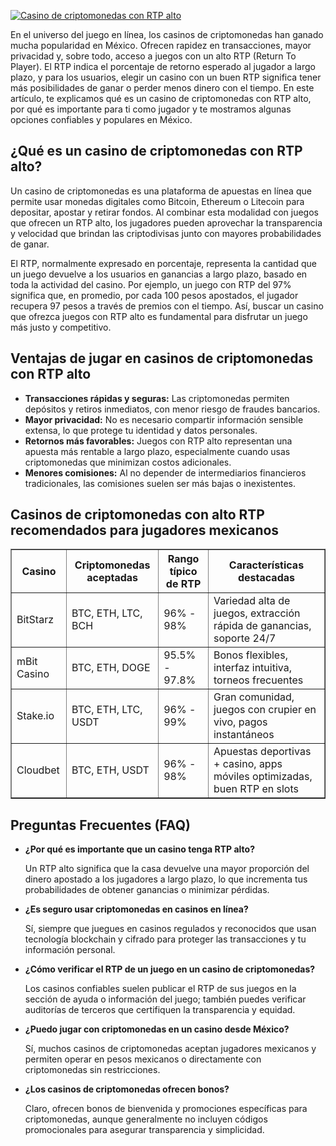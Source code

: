 [![Casino de criptomonedas con RTP alto](https://123-caf.pages.dev/gitsignup.png)](https://vrmoo.ru/Bt82HjjY)

<div>   <p>En el universo del juego en línea, los casinos de criptomonedas han ganado mucha popularidad en México. Ofrecen rapidez en transacciones, mayor privacidad y, sobre todo, acceso a juegos con un alto RTP (Return To Player). El RTP indica el porcentaje de retorno esperado al jugador a largo plazo, y para los usuarios, elegir un casino con un buen RTP significa tener más posibilidades de ganar o perder menos dinero con el tiempo. En este artículo, te explicamos qué es un casino de criptomonedas con RTP alto, por qué es importante para ti como jugador y te mostramos algunas opciones confiables y populares en México.</p>    <h2>¿Qué es un casino de criptomonedas con RTP alto?</h2>   <p>Un casino de criptomonedas es una plataforma de apuestas en línea que permite usar monedas digitales como Bitcoin, Ethereum o Litecoin para depositar, apostar y retirar fondos. Al combinar esta modalidad con juegos que ofrecen un RTP alto, los jugadores pueden aprovechar la transparencia y velocidad que brindan las criptodivisas junto con mayores probabilidades de ganar.</p>   <p>El RTP, normalmente expresado en porcentaje, representa la cantidad que un juego devuelve a los usuarios en ganancias a largo plazo, basado en toda la actividad del casino. Por ejemplo, un juego con RTP del 97% significa que, en promedio, por cada 100 pesos apostados, el jugador recupera 97 pesos a través de premios con el tiempo. Así, buscar un casino que ofrezca juegos con RTP alto es fundamental para disfrutar un juego más justo y competitivo.</p>    <h2>Ventajas de jugar en casinos de criptomonedas con RTP alto</h2>   <ul>     <li><strong>Transacciones rápidas y seguras:</strong> Las criptomonedas permiten depósitos y retiros inmediatos, con menor riesgo de fraudes bancarios.</li>     <li><strong>Mayor privacidad:</strong> No es necesario compartir información sensible extensa, lo que protege tu identidad y datos personales.</li>     <li><strong>Retornos más favorables:</strong> Juegos con RTP alto representan una apuesta más rentable a largo plazo, especialmente cuando usas criptomonedas que minimizan costos adicionales.</li>     <li><strong>Menores comisiones:</strong> Al no depender de intermediarios financieros tradicionales, las comisiones suelen ser más bajas o inexistentes.</li>   </ul>  <h2>Casinos de criptomonedas con alto RTP recomendados para jugadores mexicanos</h2>   <table border="1" cellpadding="6" cellspacing="0" style="border-collapse: collapse; width: 100%;">     <thead>       <tr>         <th>Casino</th>         <th>Criptomonedas aceptadas</th>         <th>Rango típico de RTP</th>         <th>Características destacadas</th>       </tr>     </thead>     <tbody>       <tr>         <td>BitStarz</td>         <td>BTC, ETH, LTC, BCH</td>         <td>96% - 98%</td>         <td>Variedad alta de juegos, extracción rápida de ganancias, soporte 24/7</td>       </tr>       <tr>         <td>mBit Casino</td>         <td>BTC, ETH, DOGE</td>         <td>95.5% - 97.8%</td>         <td>Bonos flexibles, interfaz intuitiva, torneos frecuentes</td>       </tr>       <tr>         <td>Stake.io</td>         <td>BTC, ETH, LTC, USDT</td>         <td>96% - 99%</td>         <td>Gran comunidad, juegos con crupier en vivo, pagos instantáneos</td>       </tr>       <tr>         <td>Cloudbet</td>         <td>BTC, ETH, USDT</td>         <td>96% - 98%</td>         <td>Apuestas deportivas + casino, apps móviles optimizadas, buen RTP en slots</td>       </tr>     </tbody>   </table>  <h2>Preguntas Frecuentes (FAQ)</h2>   <ul>     <li><strong>¿Por qué es importante que un casino tenga RTP alto?</strong>       <p>Un RTP alto significa que la casa devuelve una mayor proporción del dinero apostado a los jugadores a largo plazo, lo que incrementa tus probabilidades de obtener ganancias o minimizar pérdidas.</p>     </li>     <li><strong>¿Es seguro usar criptomonedas en casinos en línea?</strong>       <p>Sí, siempre que juegues en casinos regulados y reconocidos que usan tecnología blockchain y cifrado para proteger las transacciones y tu información personal.</p>     </li>     <li><strong>¿Cómo verificar el RTP de un juego en un casino de criptomonedas?</strong>       <p>Los casinos confiables suelen publicar el RTP de sus juegos en la sección de ayuda o información del juego; también puedes verificar auditorías de terceros que certifiquen la transparencia y equidad.</p>     </li>     <li><strong>¿Puedo jugar con criptomonedas en un casino desde México?</strong>       <p>Sí, muchos casinos de criptomonedas aceptan jugadores mexicanos y permiten operar en pesos mexicanos o directamente con criptomonedas sin restricciones.</p>     </li>     <li><strong>¿Los casinos de criptomonedas ofrecen bonos?</strong>       <p>Claro, ofrecen bonos de bienvenida y promociones específicas para criptomonedas, aunque generalmente no incluyen códigos promocionales para asegurar transparencia y simplicidad.</p>     </li>   </ul>   </div>
